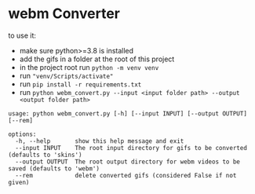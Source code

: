 # webm Converter

to use it:
- make sure python>=3.8 is installed 
- add the gifs in a folder at the root of this project
- in the project root run `python -m venv venv`
- run `"venv/Scripts/activate"`
- run `pip install -r requirements.txt`
- run `python webm_convert.py --input <input folder path> --output <output folder path>`

```
usage: python webm_convert.py [-h] [--input INPUT] [--output OUTPUT] [--rem]

options:
  -h, --help       show this help message and exit
  --input INPUT    The root input directory for gifs to be converted (defaults to 'skins')
  --output OUTPUT  The root output directory for webm videos to be saved (defaults to 'webm')
  --rem            delete converted gifs (considered False if not given)
```